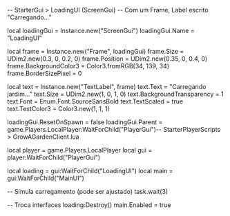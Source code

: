 -- StarterGui > LoadingUI (ScreenGui)
-- Com um Frame, Label escrito "Carregando..."

local loadingGui = Instance.new("ScreenGui")
loadingGui.Name = "LoadingUI"

local frame = Instance.new("Frame", loadingGui)
frame.Size = UDim2.new(0.3, 0, 0.2, 0)
frame.Position = UDim2.new(0.35, 0, 0.4, 0)
frame.BackgroundColor3 = Color3.fromRGB(34, 139, 34)
frame.BorderSizePixel = 0

local text = Instance.new("TextLabel", frame)
text.Text = "Carregando jardim..."
text.Size = UDim2.new(1, 0, 1, 0)
text.BackgroundTransparency = 1
text.Font = Enum.Font.SourceSansBold
text.TextScaled = true
text.TextColor3 = Color3.new(1, 1, 1)

loadingGui.ResetOnSpawn = false
loadingGui.Parent = game.Players.LocalPlayer:WaitForChild("PlayerGui")-- StarterPlayerScripts > GrowAGardenClient.lua

local player = game.Players.LocalPlayer
local gui = player:WaitForChild("PlayerGui")

local loading = gui:WaitForChild("LoadingUI")
local main = gui:WaitForChild("MainUI")

-- Simula carregamento (pode ser ajustado)
task.wait(3)

-- Troca interfaces
loading:Destroy()
main.Enabled = true
